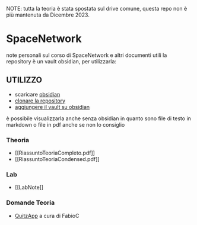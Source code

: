 NOTE: tutta la teoria è stata spostata sul drive comune, questa repo non è più mantenuta da Dicembre 2023.
# SpaceNetwork
note personali sul corso di SpaceNetwork e altri documenti utili
la repository è un vault obsidian, per utilizzarla:

## UTILIZZO

- scaricare [obsidian](https://obsidian.md/)
- [clonare la repository](https://github.com/carnivuth/gip.git)
- [aggiungere il vault su obsidian](https://help.obsidian.md/Files+and+folders/Manage+vaults#Create+vault+from+an+existing+folder)

è possibile visualizzarla anche senza obsidian in quanto sono file di testo in markdown o file in pdf anche se non lo consiglio

### Theoria
- [[RiassuntoTeoriaCompleto.pdf]]
- [[RiassuntoTeoriaCondensed.pdf]]
### Lab
- [[LabNote]]
### Domande Teoria
- [QuitzApp](https://github.com/FabioC-alt/SNQuiz) a cura di FabioC
